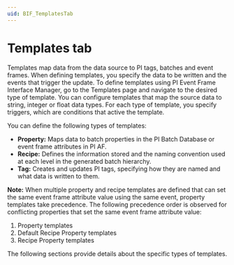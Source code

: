 ```yaml
---
uid: BIF_TemplatesTab
---
```


# Templates tab

<!-- No edits -->

Templates map data from the data source to PI tags, batches and event frames. When defining templates, you specify the data to be written and the events that trigger the update. To define templates using PI Event Frame Interface Manager, go to the Templates page and navigate to the desired type of template. You can configure templates that map the source data to string, integer or float data types. For each type of template, you specify triggers, which are conditions that active the template.

You can define the following types of templates:

<!-- Update list for interface - Removed alarm tag and link-->

* **Property:** Maps data to batch properties in the PI Batch Database or event frame attributes in PI AF.
* **Recipe:** Defines the information stored and the naming convention used at each level in the generated batch hierarchy.
* **Tag:** Creates and updates PI tags, specifying how they are named and what data is written to them.

**Note:** When multiple property and recipe templates are defined that can set the same event frame attribute value using the same event, property templates take precedence. The following precedence order is observed for conflicting properties that set the same event frame attribute value:

1. Property templates
2. Default Recipe Property templates
3. Recipe Property templates

The following sections provide details about the specific types of templates.
